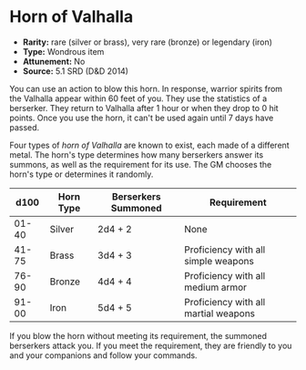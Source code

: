 
# Horn of Valhalla

* **Rarity:** rare (silver or brass), very rare (bronze) or legendary (iron)
* **Type:** Wondrous item
* **Attunement:** No
* **Source:** 5.1 SRD (D&D 2014)


You can use an action to blow this horn. In response, warrior spirits from the Valhalla appear within 60 feet of you. They use the statistics of a berserker. They return to Valhalla after 1 hour or when they drop to 0 hit points. Once you use the horn, it can't be used again until 7 days have passed.

Four types of _horn of Valhalla_ are known to exist, each made of a different metal. The horn's type determines how many berserkers answer its summons, as well as the requirement for its use. The GM chooses the horn's type or determines it randomly.

| d100   | Horn Type | Berserkers Summoned | Requirement                          |
|--------|-----------|---------------------|--------------------------------------|
| 01-40  | Silver    | 2d4 + 2             | None                                 |
| 41-75  | Brass     | 3d4 + 3             | Proficiency with all simple weapons  |
| 76-90  | Bronze    | 4d4 + 4             | Proficiency with all medium armor    |
| 91-00  | Iron      | 5d4 + 5             | Proficiency with all martial weapons |

If you blow the horn without meeting its requirement, the summoned berserkers attack you. If you meet the requirement, they are friendly to you and your companions and follow your commands.
